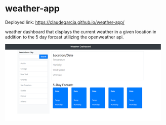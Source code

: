 # weather-app
Deployed link: https://claudegarcia.github.io/weather-app/

weather dashboard that displays the current weather in a given location in addition to the 5 day forcast utilizing the openweather api.

![UI LAYOUT SCREENSHOT](./assets/Weather.PNG)
